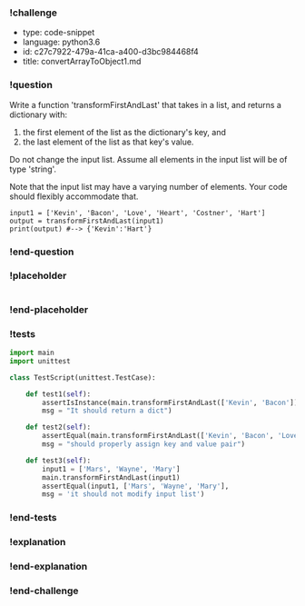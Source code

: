 ### !challenge

* type: code-snippet
* language: python3.6
* id: c27c7922-479a-41ca-a400-d3bc984468f4
* title: convertArrayToObject1.md

### !question


Write a function 'transformFirstAndLast' that takes in a list, and returns a dictionary with:
1) the first element of the list as the dictionary's key, and
2) the last element of the list as that key's value.

Do not change the input list. Assume all elements in the input list will be of type 'string'.

Note that the input list may have a varying number of elements. Your code should flexibly accommodate that.

```
input1 = ['Kevin', 'Bacon', 'Love', 'Heart', 'Costner', 'Hart']
output = transformFirstAndLast(input1)
print(output) #--> {'Kevin':'Hart'}

```

### !end-question

### !placeholder

```python

```

### !end-placeholder

### !tests

```python
import main
import unittest

class TestScript(unittest.TestCase):

    def test1(self):
        assertIsInstance(main.transformFirstAndLast(['Kevin', 'Bacon']),dict,
        msg = "It should return a dict")

    def test2(self):
        assertEqual(main.transformFirstAndLast(['Kevin', 'Bacon', 'Love', 'Heart', 'Costner', 'Hart']), {'Kevin':'Hart'},
        msg = "should properly assign key and value pair")    

    def test3(self):
        input1 = ['Mars', 'Wayne', 'Mary']
        main.transformFirstAndLast(input1)
        assertEqual(input1, ['Mars', 'Wayne', 'Mary'],
        msg = 'it should not modify input list')

```

### !end-tests

### !explanation

### !end-explanation

### !end-challenge
